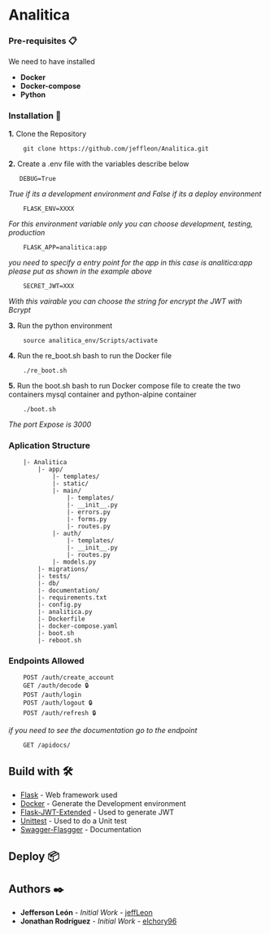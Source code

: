 # Analitica

### Pre-requisites 📋
We need to have installed

- **Docker**
- **Docker-compose**
- **Python**

### Installation 🔧
**1.** Clone the Repository
```
    git clone https://github.com/jeffleon/Analitica.git
```

**2.** Create a .env file with the variables describe below
```
   DEBUG=True
```
*True if its a development environment and False if its a deploy environment*
```
    FLASK_ENV=XXXX
```
*For this environment variable only you can choose development, testing, production*    
```
    FLASK_APP=analitica:app
```
*you need to specify a entry point for the app in this case is analitica:app please put as shown in the example above*
```
    SECRET_JWT=XXX
```
*With this vairable you can choose the string for encrypt the JWT with Bcrypt*

**3.** Run the python environment 

```
    source analitica_env/Scripts/activate
```

**4.** Run the re_boot.sh bash to run the Docker file 

```
    ./re_boot.sh
```

**5.** Run the boot.sh bash to run Docker compose file to create  the two containers mysql container and python-alpine container 

```
    ./boot.sh
```
*The port Expose is 3000*

### Aplication Structure 

```
    |- Analitica
        |- app/
            |- templates/
            |- static/
            |- main/
                |- templates/
                |- __init__.py
                |- errors.py
                |- forms.py
                |- routes.py
            |- auth/
                |- templates/
                |- __init__.py
                |- routes.py
            |- models.py
        |- migrations/
        |- tests/
        |- db/
        |- documentation/
        |- requirements.txt
        |- config.py
        |- analitica.py
        |- Dockerfile
        |- docker-compose.yaml
        |- boot.sh
        |- reboot.sh        
```

### Endpoints Allowed

```
    POST /auth/create_account
    GET /auth/decode 🔒
    POST /auth/login
    POST /auth/logout 🔒
    POST /auth/refresh 🔒
```
*if you need to see the documentation go to the endpoint*
```
    GET /apidocs/
```
## Build with 🛠️

* [Flask](https://flask.palletsprojects.com/en/1.1.x/) - 
Web framework used
* [Docker](https://www.docker.com) - Generate the Development environment
* [Flask-JWT-Extended](https://flask-jwt-extended.readthedocs.io/en/stable/) - Used to generate JWT
* [Unittest](https://docs.python.org/3/library/unittest.html) - Used to do a Unit test
* [Swagger-Flasgger](https://github.com/flasgger/flasgger) - Documentation

## Deploy 📦

## Authors ✒️

* **Jefferson León** - *Initial Work* - [jeffLeon](https://github.com/jeffleon)
* **Jonathan Rodríguez** - *Initial Work* - [elchory96](https://github.com/elchory96)

